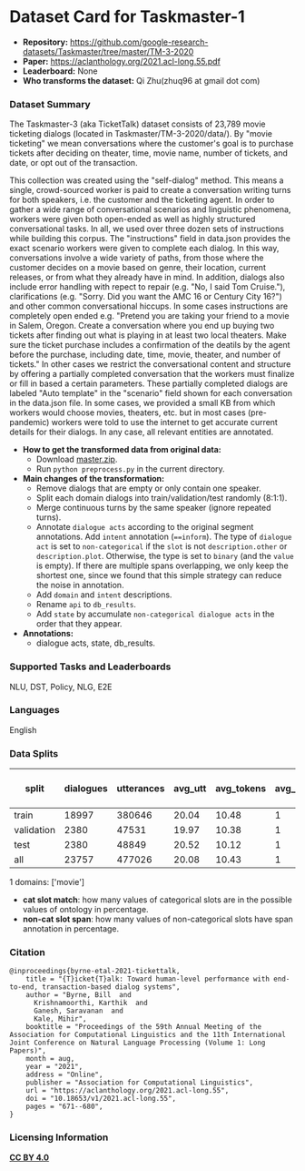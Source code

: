 # Dataset Card for Taskmaster-1

- **Repository:** https://github.com/google-research-datasets/Taskmaster/tree/master/TM-3-2020
- **Paper:** https://aclanthology.org/2021.acl-long.55.pdf
- **Leaderboard:** None
- **Who transforms the dataset:** Qi Zhu(zhuq96 at gmail dot com)

### Dataset Summary

The Taskmaster-3 (aka TicketTalk) dataset consists of 23,789 movie ticketing dialogs (located in Taskmaster/TM-3-2020/data/). By "movie ticketing" we mean conversations where the customer's goal is to purchase tickets after deciding on theater, time, movie name, number of tickets, and date, or opt out of the transaction.

This collection was created using the "self-dialog" method. This means a single, crowd-sourced worker is paid to create a conversation writing turns for both speakers, i.e. the customer and the ticketing agent. In order to gather a wide range of conversational scenarios and linguistic phenomena, workers were given both open-ended as well as highly structured conversational tasks. In all, we used over three dozen sets of instructions while building this corpus. The "instructions" field in data.json provides the exact scenario workers were given to complete each dialog. In this way, conversations involve a wide variety of paths, from those where the customer decides on a movie based on genre, their location, current releases, or from what they already have in mind. In addition, dialogs also include error handling with repect to repair (e.g. "No, I said Tom Cruise."), clarifications (e.g. "Sorry. Did you want the AMC 16 or Century City 16?") and other common conversational hiccups. In some cases instructions are completely open ended e.g. "Pretend you are taking your friend to a movie in Salem, Oregon. Create a conversation where you end up buying two tickets after finding out what is playing in at least two local theaters. Make sure the ticket purchase includes a confirmation of the deatils by the agent before the purchase, including date, time, movie, theater, and number of tickets." In other cases we restrict the conversational content and structure by offering a partially completed conversation that the workers must finalize or fill in based a certain parameters. These partially completed dialogs are labeled "Auto template" in the "scenario" field shown for each conversation in the data.json file. In some cases, we provided a small KB from which workers would choose movies, theaters, etc. but in most cases (pre-pandemic) workers were told to use the internet to get accurate current details for their dialogs. In any case, all relevant entities are annotated.

- **How to get the transformed data from original data:** 
  - Download [master.zip](https://github.com/google-research-datasets/Taskmaster/archive/refs/heads/master.zip).
  - Run `python preprocess.py` in the current directory.
- **Main changes of the transformation:**
  - Remove dialogs that are empty or only contain one speaker.
  - Split each domain dialogs into train/validation/test randomly (8:1:1).
  - Merge continuous turns by the same speaker (ignore repeated turns).
  - Annotate `dialogue acts` according to the original segment annotations. Add `intent` annotation (`==inform`). The type of `dialogue act` is set to `non-categorical` if the `slot` is not `description.other` or `description.plot`. Otherwise, the type is set to `binary` (and the `value` is empty). If there are multiple spans overlapping, we only keep the shortest one, since we found that this simple strategy can reduce the noise in annotation.
  - Add `domain` and `intent` descriptions.
  - Rename `api` to `db_results`.
  - Add `state` by accumulate `non-categorical dialogue acts` in the order that they appear.
- **Annotations:**
  - dialogue acts, state, db_results.

### Supported Tasks and Leaderboards

NLU, DST, Policy, NLG, E2E

### Languages

English

### Data Splits

| split      |   dialogues |   utterances |   avg_utt |   avg_tokens |   avg_domains | cat slot match(state)   | cat slot match(goal)   | cat slot match(dialogue act)   |   non-cat slot span(dialogue act) |
|------------|-------------|--------------|-----------|--------------|---------------|-------------------------|------------------------|--------------------------------|-----------------------------------|
| train      |       18997 |       380646 |     20.04 |        10.48 |             1 | -                       | -                      | -                              |                               100 |
| validation |        2380 |        47531 |     19.97 |        10.38 |             1 | -                       | -                      | -                              |                               100 |
| test       |        2380 |        48849 |     20.52 |        10.12 |             1 | -                       | -                      | -                              |                               100 |
| all        |       23757 |       477026 |     20.08 |        10.43 |             1 | -                       | -                      | -                              |                               100 |

1 domains: ['movie']
- **cat slot match**: how many values of categorical slots are in the possible values of ontology in percentage.
- **non-cat slot span**: how many values of non-categorical slots have span annotation in percentage.

### Citation

```
@inproceedings{byrne-etal-2021-tickettalk,
    title = "{T}icket{T}alk: Toward human-level performance with end-to-end, transaction-based dialog systems",
    author = "Byrne, Bill  and
      Krishnamoorthi, Karthik  and
      Ganesh, Saravanan  and
      Kale, Mihir",
    booktitle = "Proceedings of the 59th Annual Meeting of the Association for Computational Linguistics and the 11th International Joint Conference on Natural Language Processing (Volume 1: Long Papers)",
    month = aug,
    year = "2021",
    address = "Online",
    publisher = "Association for Computational Linguistics",
    url = "https://aclanthology.org/2021.acl-long.55",
    doi = "10.18653/v1/2021.acl-long.55",
    pages = "671--680",
}
```

### Licensing Information

[**CC BY 4.0**](https://creativecommons.org/licenses/by/4.0/)
